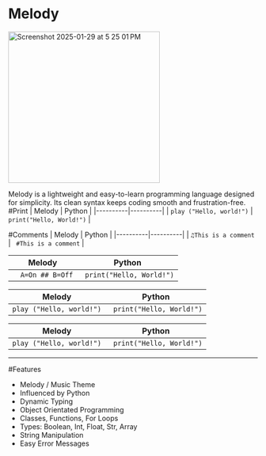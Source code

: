 # Melody
<img width="306" alt="Screenshot 2025-01-29 at 5 25 01 PM" src="https://github.com/user-attachments/assets/ec711ff0-3ed8-4bac-9625-8613e5c0d49d" />

Melody is a lightweight and easy-to-learn programming language designed for simplicity. Its clean syntax keeps coding smooth and frustration-free.
#Print
| Melody   | Python |
|----------|----------|
| ``` play ("Hello, world!") ```  | ``` print("Hello, World!")```   |

#Comments
| Melody   | Python |
|----------|----------|
| ``` ♫This is a comment  ```  | ``` #This is a comment```   |


| Melody   | Python |
|----------|----------|
| ```  A=On ## B=Off```   | ``` print("Hello, World!")```   |


| Melody   | Python |
|----------|----------|
| ``` play ("Hello, world!") ```  | ``` print("Hello, World!")```   |


| Melody   | Python |
|----------|----------|
| ``` play ("Hello, world!") ```  | ``` print("Hello, World!")```   |

________________________________________________________________________________________________________________________

#Features
- Melody / Music Theme
- Influenced by Python
- Dynamic Typing
- Object Orientated Programming
- Classes, Functions, For Loops
- Types: Boolean, Int, Float, Str, Array
- String Manipulation
- Easy Error Messages
